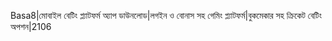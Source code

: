 Basa8|মোবাইল বেটিং প্ল্যাটফর্ম অ্যাপ ডাউনলোড|লগইন ও বোনাস সহ গেমিং প্ল্যাটফর্ম|বুকমেকার সহ ক্রিকেট বেটিং অপশন|2106

